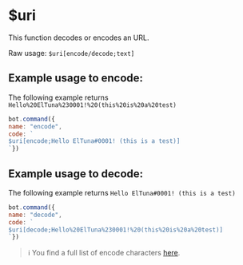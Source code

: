 # $uri

This function decodes or encodes an URL.

Raw usage: `$uri[encode/decode;text]`

## Example usage to encode:

The following example returns `Hello%20ElTuna%230001!%20(this%20is%20a%20test)`

```javascript
bot.command({
name: "encode",
code: `
$uri[encode;Hello ElTuna#0001! (this is a test)]
`})
```

## Example usage to decode:

The following example returns `Hello ElTuna#0001! (this is a test)`

```javascript
bot.command({
name: "decode",
code: `
$uri[decode;Hello%20ElTuna%230001!%20(this%20is%20a%20test)]
`})
```

> ℹ️ You find a full list of encode characters [here](https://www.w3schools.com/tags/ref_urlencode.ASP).

